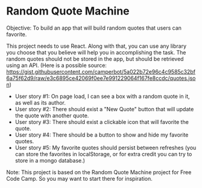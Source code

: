 # Random Quote Machine

Objective: To build an app that will build random quotes that users can favorite.

This project needs to use React. Along with that, you can use any library you choose that you believe will help you in accomplishing the task. The random quotes should not be stored in the app, but should be retrieved using an API. (Here is a possible source: https://gist.githubusercontent.com/camperbot/5a022b72e96c4c9585c32bf6a75f62d9/raw/e3c6895ce42069f0ee7e991229064f167fe8ccdc/quotes.json)

- User story #1: On page load, I can see a box with a random quote in it, as well as its author.
- User story #2: There should exist a "New Quote" button that will update the quote with another quote.
- User story #3: There should exist a clickable icon that will favorite the quote.
- User story #4: There should be a button to show and hide my favorite quotes.
- User story #5: My favorite quotes should persist between refreshes (you can store the favorites in localStorage, or for extra credit you can try to store in a mongo database.)

Note: This project is based on the Random Quote Machine project for Free Code Camp. So you may want to start there for inspiration.
